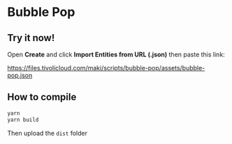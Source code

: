 # Bubble Pop

## Try it now!

Open **Create** and click **Import Entities from URL (.json)** then paste this link:

https://files.tivolicloud.com/maki/scripts/bubble-pop/assets/bubble-pop.json

## How to compile

```bash
yarn
yarn build
```

Then upload the `dist` folder
